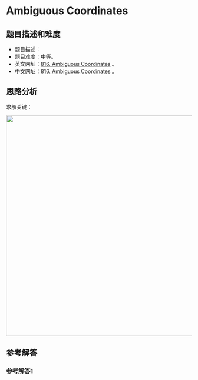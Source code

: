 # Ambiguous Coordinates

## 题目描述和难度
+ 题目描述：
+ 题目难度：中等。
+ 英文网址：[816. Ambiguous Coordinates](https://leetcode.com/problems/ambiguous-coordinates/description/)  。
+ 中文网址：[816. Ambiguous Coordinates](https://leetcode-cn.com/problems/ambiguous-coordinates/description/)  。
## 思路分析
求解关键：

<img src="https://liweiwei1419.github.io/images/leetcode-solution/" width="600">

## 参考解答
### 参考解答1

```java

```